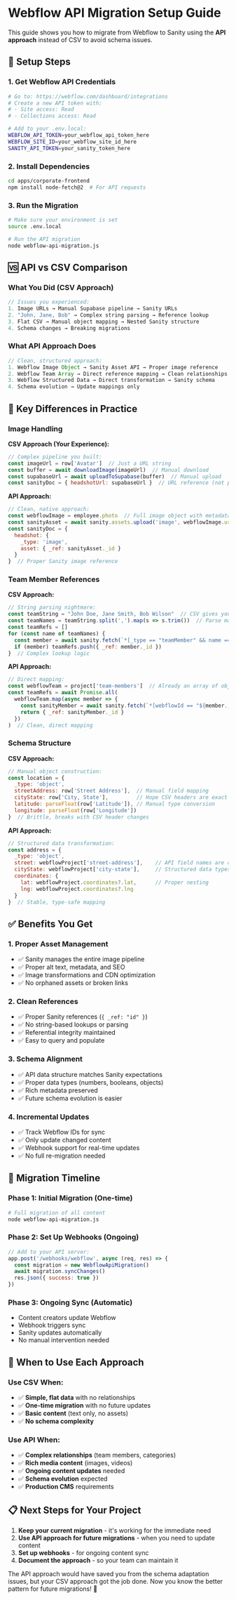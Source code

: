 # Webflow API Migration Setup Guide

This guide shows you how to migrate from Webflow to Sanity using the **API approach** instead of CSV to avoid schema issues.

## 🔧 **Setup Steps**

### 1. Get Webflow API Credentials
```bash
# Go to: https://webflow.com/dashboard/integrations
# Create a new API token with:
# - Site access: Read
# - Collections access: Read

# Add to your .env.local:
WEBFLOW_API_TOKEN=your_webflow_api_token_here
WEBFLOW_SITE_ID=your_webflow_site_id_here
SANITY_API_TOKEN=your_sanity_token_here
```

### 2. Install Dependencies
```bash
cd apps/corporate-frontend
npm install node-fetch@2  # For API requests
```

### 3. Run the Migration
```bash
# Make sure your environment is set
source .env.local

# Run the API migration
node webflow-api-migration.js
```

## 🆚 **API vs CSV Comparison**

### What You Did (CSV Approach)
```javascript
// Issues you experienced:
1. Image URLs → Manual Supabase pipeline → Sanity URLs
2. "John, Jane, Bob" → Complex string parsing → Reference lookup
3. Flat CSV → Manual object mapping → Nested Sanity structure
4. Schema changes → Breaking migrations
```

### What API Approach Does
```javascript
// Clean, structured approach:
1. Webflow Image Object → Sanity Asset API → Proper image reference
2. Webflow Team Array → Direct reference mapping → Clean relationships  
3. Webflow Structured Data → Direct transformation → Sanity schema
4. Schema evolution → Update mappings only
```

## 🎯 **Key Differences in Practice**

### Image Handling

**CSV Approach (Your Experience):**
```javascript
// Complex pipeline you built:
const imageUrl = row['Avatar']  // Just a URL string
const buffer = await downloadImage(imageUrl)  // Manual download
const supabaseUrl = await uploadToSupabase(buffer)  // Manual upload
const sanityDoc = { headshotUrl: supabaseUrl }  // URL reference (not proper asset)
```

**API Approach:**
```javascript
// Clean, native approach:
const webflowImage = employee.photo  // Full image object with metadata
const sanityAsset = await sanity.assets.upload('image', webflowImage.url)  // Let Sanity handle it
const sanityDoc = { 
  headshot: { 
    _type: 'image', 
    asset: { _ref: sanityAsset._id } 
  } 
}  // Proper Sanity image reference
```

### Team Member References

**CSV Approach:**
```javascript
// String parsing nightmare:
const teamString = "John Doe, Jane Smith, Bob Wilson"  // CSV gives you this
const teamNames = teamString.split(',').map(s => s.trim())  // Parse manually
const teamRefs = []
for (const name of teamNames) {
  const member = await sanity.fetch(`*[_type == "teamMember" && name == "${name}"][0]`)
  if (member) teamRefs.push({ _ref: member._id })
}  // Complex lookup logic
```

**API Approach:**
```javascript
// Direct mapping:
const webflowTeam = project['team-members']  // Already an array of objects
const teamRefs = await Promise.all(
  webflowTeam.map(async member => {
    const sanityMember = await sanity.fetch(`*[webflowId == "${member._id}"][0]`)
    return { _ref: sanityMember._id }
  })
)  // Clean, direct mapping
```

### Schema Structure

**CSV Approach:**
```javascript
// Manual object construction:
const location = {
  _type: 'object',
  streetAddress: row['Street Address'],  // Manual field mapping
  cityState: row['City, State'],         // Hope CSV headers are exact
  latitude: parseFloat(row['Latitude']), // Manual type conversion
  longitude: parseFloat(row['Longitude'])
}  // Brittle, breaks with CSV header changes
```

**API Approach:**
```javascript
// Structured data transformation:
const address = {
  _type: 'object',
  street: webflowProject['street-address'],    // API field names are consistent
  cityState: webflowProject['city-state'],     // Structured data types
  coordinates: {
    lat: webflowProject.coordinates?.lat,      // Proper nesting
    lng: webflowProject.coordinates?.lng
  }
}  // Stable, type-safe mapping
```

## ✅ **Benefits You Get**

### 1. **Proper Asset Management**
- ✅ Sanity manages the entire image pipeline
- ✅ Proper alt text, metadata, and SEO
- ✅ Image transformations and CDN optimization
- ✅ No orphaned assets or broken links

### 2. **Clean References**
- ✅ Proper Sanity references (`{ _ref: "id" }`)
- ✅ No string-based lookups or parsing
- ✅ Referential integrity maintained
- ✅ Easy to query and populate

### 3. **Schema Alignment**
- ✅ API data structure matches Sanity expectations
- ✅ Proper data types (numbers, booleans, objects)
- ✅ Rich metadata preserved
- ✅ Future schema evolution is easier

### 4. **Incremental Updates**
- ✅ Track Webflow IDs for sync
- ✅ Only update changed content
- ✅ Webhook support for real-time updates
- ✅ No full re-migration needed

## 🚀 **Migration Timeline**

### Phase 1: Initial Migration (One-time)
```bash
# Full migration of all content
node webflow-api-migration.js
```

### Phase 2: Set Up Webhooks (Ongoing)
```javascript
// Add to your API server:
app.post('/webhooks/webflow', async (req, res) => {
  const migration = new WebflowApiMigration()
  await migration.syncChanges()
  res.json({ success: true })
})
```

### Phase 3: Ongoing Sync (Automatic)
- Content creators update Webflow
- Webhook triggers sync
- Sanity updates automatically
- No manual intervention needed

## 🤔 **When to Use Each Approach**

### Use CSV When:
- ✅ **Simple, flat data** with no relationships
- ✅ **One-time migration** with no future updates
- ✅ **Basic content** (text only, no assets)
- ✅ **No schema complexity**

### Use API When:
- ✅ **Complex relationships** (team members, categories)
- ✅ **Rich media content** (images, videos)
- ✅ **Ongoing content updates** needed
- ✅ **Schema evolution** expected
- ✅ **Production CMS** requirements

## 📋 **Next Steps for Your Project**

1. **Keep your current migration** - it's working for the immediate need
2. **Use API approach for future migrations** - when you need to update content
3. **Set up webhooks** - for ongoing content sync
4. **Document the approach** - so your team can maintain it

The API approach would have saved you from the schema adaptation issues, but your CSV approach got the job done. Now you know the better pattern for future migrations! 🎯 